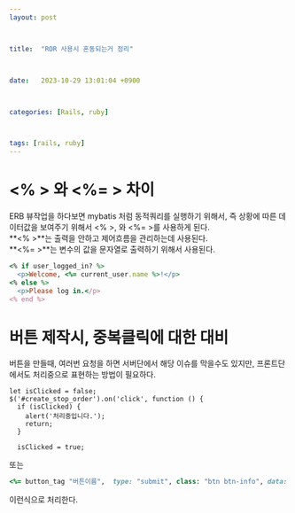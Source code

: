```yaml
---
layout: post



title:  "ROR 사용시 혼동되는거 정리"



date:   2023-10-29 13:01:04 +0900



categories: [Rails, ruby]



tags: [rails, ruby]
---
```

# <% > 와 <%= > 차이

ERB 뷰작업을 하다보면 mybatis 처럼 동적쿼리를 실행하기 위해서, 즉 상황에 따른 데이터값을 보여주기 위해서 <% >, 와 <%= >를 사용하게 된다.  
**<% >**는 출력을 안하고 제어흐름을 관리하는데 사용된다.  
**<%= >**는 변수의 값을 문자열로 출력하기 위해서 사용된다.  
~~~ruby
<% if user_logged_in? %>
  <p>Welcome, <%= current_user.name %>!</p>
<% else %>
  <p>Please log in.</p>
<% end %>
~~~

# 버튼 제작시, 중복클릭에 대한 대비
버튼을 만들때, 여러번 요청을 하면 서버단에서 해당 이슈를 막을수도 있지만, 프론트단에서도 처리중으로 표현하는 방법이 필요하다.  
~~~JS
let isClicked = false;  
$('#create_stop_order').on('click', function () {  
  if (isClicked) {  
    alert('처리중입니다.');  
    return;  
  }  
  
  isClicked = true;
~~~  
또는    
~~~ruby
<%= button_tag "버튼이름",  type: "submit", class: "btn btn-info", data: { disable_with: "처리중입니다." } %> 
~~~
이런식으로 처리한다.  
